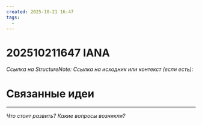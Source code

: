 ```yaml
---
created: 2025-10-21 16:47
tags:
  - 
---
```

# 202510211647 IANA

*Ссылка на StructureNote:*
*Ссылка на исходник или контекст (если есть):* 

# Связанные идеи

---

*Что стоит развить? Какие вопросы возникли?*